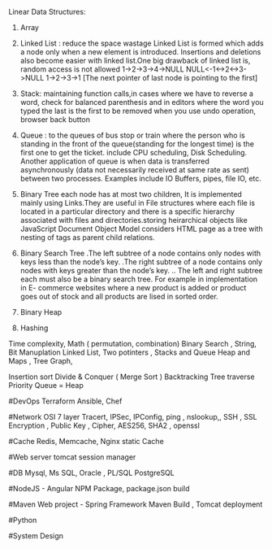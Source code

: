 
 

Linear Data Structures:

1. Array
2. Linked List : reduce the space wastage Linked List is formed which adds a node only when a new element is introduced. Insertions and deletions also become easier with linked list.One big drawback of linked list is, random access is not allowed
  1->2->3->4->NULL
 NULL<-1<->2<->3->NULL
  1->2->3->1 [The next pointer of last node is pointing to the first]
  
3. Stack: maintaining function calls,in cases where we have to reverse a word, check for balanced parenthesis and in editors where the word you typed the last is the first to be removed when you use undo operation, browser back button
4. Queue :  to the queues of bus stop or train where the person who is standing in the front of the queue(standing for the longest time)
is the first one to get the ticket.
include CPU scheduling, Disk Scheduling. Another application of queue is when data is transferred asynchronously (data not necessarily received at same rate as sent) between two processes. Examples include IO Buffers, pipes, file IO, etc.
 

5. Binary Tree 
each node has at most two children, It is implemented mainly using Links.They are useful in File structures where each file is located in a particular directory and there is a specific hierarchy associated with files and directories.storing heirarchical objects like JavaScript Document Object Model considers HTML page as a tree with nesting of tags as parent child relations.

6. Binary Search Tree
.The left subtree of a node contains only nodes with keys less than the node’s key.
.The right subtree of a node contains only nodes with keys greater than the node’s key.
.. The left and right subtree each must also be a binary search tree.
For example in implementation in E- commerce websites where a new product is added or product goes out of stock and all products are lised in sorted order.

7. Binary Heap
9. Hashing


Time complexity, Math ( permutation, combination) 
Binary Search , String, Bit Manuplation 
Linked List, Two potinters , Stacks and Queue
Heap and Maps , Tree 
Graph, 

Insertion sort
Divide & Conquer (   Merge Sort ) 
Backtracking
Tree traverse 
Priority Queue = Heap 

#DevOps
Terraform
Ansible, Chef 

#Network 
OSI 7 layer 
Tracert, IPSec, IPConfig, ping , nslookup,, 
SSH , SSL Encryption , Public Key , Cipher, AES256, SHA2  , openssl 

#Cache 
Redis, Memcache, Nginx static Cache 

#Web server 
tomcat session manager 

#DB
Mysql, Ms SQL, Oracle , PL/SQL
PostgreSQL

#NodeJS - Angular
NPM Package, package.json build 

#Maven Web project - Spring Framework 
Maven Build , Tomcat deployment 

#Python 

#System Design 



